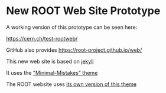 # New ROOT Web Site Prototype

A working version of this prototype can be seen here:

  https://cern.ch/test-rootweb/

  GitHub also provides https://root-project.github.io/web/

This new web site is based on [jekyll](https://jekyllrb.com/)

It uses the ["Minimal-Mistakes" theme](https://mmistakes.github.io/minimal-mistakes/)

The ROOT website uses [its own version of this theme](https://github.com/root-project/minimal-mistakes)
